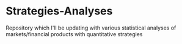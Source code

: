 # Strategies-Analyses
Repository which I'll be updating with various statistical analyses of markets/financial products with quantitative strategies
